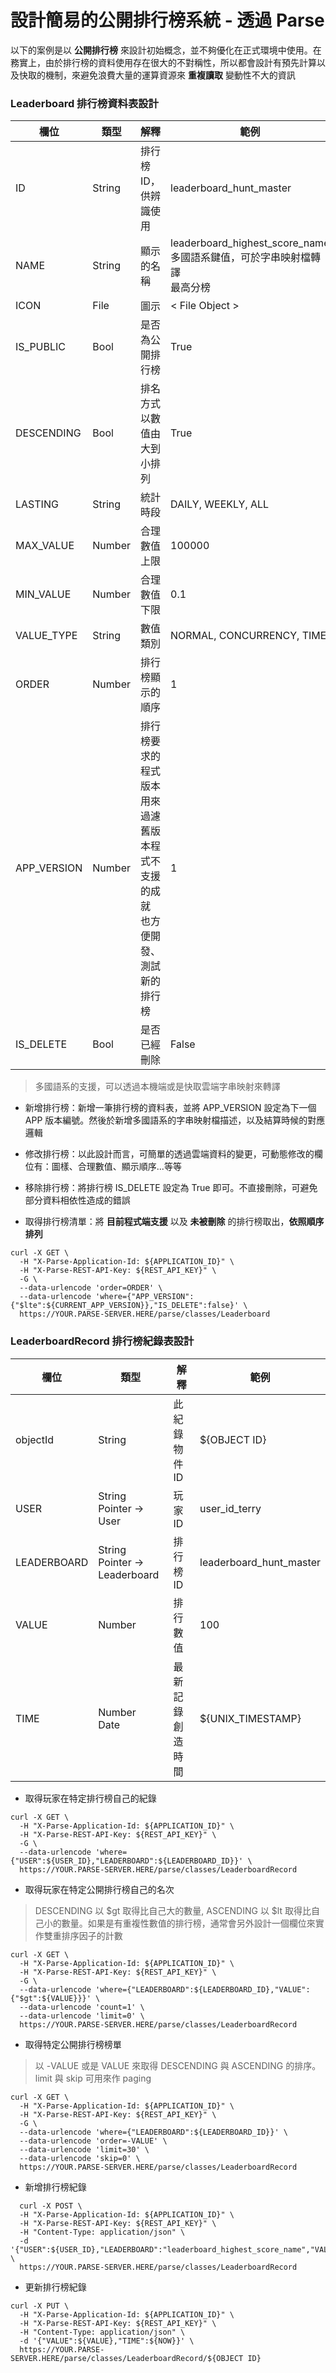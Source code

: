 # 設計簡易的公開排行榜系統 - 透過 Parse

以下的案例是以 **公開排行榜** 來設計初始概念，並不夠優化在正式環境中使用。在務實上，由於排行榜的資料使用存在很大的不對稱性，所以都會設計有預先計算以及快取的機制，來避免浪費大量的運算資源來 **重複讀取** 變動性不大的資訊

### Leaderboard 排行榜資料表設計

|  欄位 | 類型 | 解釋 | 範例 |
| --- | --- | --- | --- |
| ID |  String | 排行榜 ID，供辨識使用 | leaderboard_hunt_master |
| NAME |  String | 顯示的名稱 | leaderboard_highest_score_name <br> 多國語系鍵值，可於字串映射檔轉譯 <br> 最高分榜 |
| ICON |  File | 圖示 | < File Object > |
| IS_PUBLIC | Bool | 是否為公開排行榜 | True |
| DESCENDING | Bool | 排名方式以數值由大到小排列 | True |
| LASTING | String | 統計時段 | DAILY, WEEKLY, ALL |
| MAX_VALUE | Number | 合理數值上限 | 100000 |
| MIN_VALUE | Number | 合理數值下限 | 0.1 |
| VALUE_TYPE | String | 數值類別 | NORMAL, CONCURRENCY, TIME |
| ORDER |  Number | 排行榜顯示的順序 | 1 |
| APP_VERSION |  Number | 排行榜要求的程式版本 <br> 用來過濾舊版本程式不支援的成就 <br> 也方便開發、測試新的排行榜 | 1 |
| IS_DELETE | Bool | 是否已經刪除 | False |

> 多國語系的支援，可以透過本機端或是快取雲端字串映射來轉譯

* 新增排行榜：新增一筆排行榜的資料表，並將 APP_VERSION 設定為下一個 APP 版本編號。然後於新增多國語系的字串映射檔描述，以及結算時候的對應邏輯

* 修改排行榜：以此設計而言，可簡單的透過雲端資料的變更，可動態修改的欄位有：圖樣、合理數值、顯示順序...等等

* 移除排行榜：將排行榜 IS_DELETE 設定為 True 即可。不直接刪除，可避免部分資料相依性造成的錯誤

* 取得排行榜清單：將 **目前程式端支援** 以及 **未被刪除** 的排行榜取出，**依照順序排列**

```
curl -X GET \
  -H "X-Parse-Application-Id: ${APPLICATION_ID}" \
  -H "X-Parse-REST-API-Key: ${REST_API_KEY}" \
  -G \
  --data-urlencode 'order=ORDER' \
  --data-urlencode 'where={"APP_VERSION":{"$lte":${CURRENT_APP_VERSION}},"IS_DELETE":false}' \
  https://YOUR.PARSE-SERVER.HERE/parse/classes/Leaderboard
```

### LeaderboardRecord 排行榜紀錄表設計

|  欄位 | 類型 | 解釋 | 範例 |
| --- | --- | --- | --- |
| objectId | String | 此紀錄物件 ID | ${OBJECT ID} |
| USER | String <br> Pointer -> User | 玩家 ID | user_id_terry |
| LEADERBOARD | String <br> Pointer -> Leaderboard | 排行榜 ID | leaderboard_hunt_master |
| VALUE | Number | 排行數值 | 100 |
| TIME | Number <br> Date | 最新記錄創造時間 | ${UNIX_TIMESTAMP} |

* 取得玩家在特定排行榜自己的紀錄

```
curl -X GET \
  -H "X-Parse-Application-Id: ${APPLICATION_ID}" \
  -H "X-Parse-REST-API-Key: ${REST_API_KEY}" \
  -G \
  --data-urlencode 'where={"USER":${USER_ID},"LEADERBOARD":${LEADERBOARD_ID}}' \
  https://YOUR.PARSE-SERVER.HERE/parse/classes/LeaderboardRecord
```

* 取得玩家在特定公開排行榜自己的名次
> DESCENDING 以 $gt 取得比自己大的數量, ASCENDING 以 $lt 取得比自己小的數量。如果是有重複性數值的排行榜，通常會另外設計一個欄位來實作雙重排序因子的計數

```
curl -X GET \
  -H "X-Parse-Application-Id: ${APPLICATION_ID}" \
  -H "X-Parse-REST-API-Key: ${REST_API_KEY}" \
  -G \
  --data-urlencode 'where={"LEADERBOARD":${LEADERBOARD_ID},"VALUE":{"$gt":${VALUE}}}' \
  --data-urlencode 'count=1' \
  --data-urlencode 'limit=0' \
  https://YOUR.PARSE-SERVER.HERE/parse/classes/LeaderboardRecord

```

* 取得特定公開排行榜榜單
> 以 -VALUE 或是 VALUE 來取得 DESCENDING 與 ASCENDING 的排序。limit 與 skip 可用來作 paging

```
curl -X GET \
  -H "X-Parse-Application-Id: ${APPLICATION_ID}" \
  -H "X-Parse-REST-API-Key: ${REST_API_KEY}" \
  -G \
  --data-urlencode 'where={"LEADERBOARD":${LEADERBOARD_ID}}' \
  --data-urlencode 'order=-VALUE' \
  --data-urlencode 'limit=30' \
  --data-urlencode 'skip=0' \
  https://YOUR.PARSE-SERVER.HERE/parse/classes/LeaderboardRecord
```

* 新增排行榜紀錄

```
  curl -X POST \
  -H "X-Parse-Application-Id: ${APPLICATION_ID}" \
  -H "X-Parse-REST-API-Key: ${REST_API_KEY}" \
  -H "Content-Type: application/json" \
  -d '{"USER":${USER_ID},"LEADERBOARD":"leaderboard_highest_score_name","VALUE":${VALUE},"TIME":${NOW}}' \
  https://YOUR.PARSE-SERVER.HERE/parse/classes/LeaderboardRecord
```

* 更新排行榜紀錄

```
curl -X PUT \
  -H "X-Parse-Application-Id: ${APPLICATION_ID}" \
  -H "X-Parse-REST-API-Key: ${REST_API_KEY}" \
  -H "Content-Type: application/json" \
  -d '{"VALUE":${VALUE},"TIME":${NOW}}' \
  https://YOUR.PARSE-SERVER.HERE/parse/classes/LeaderboardRecord/${OBJECT ID}
```